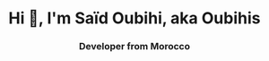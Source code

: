 <h1 align="center">Hi 👋, I'm Saïd Oubihi, aka Oubihis</h1>
<h3 align="center">Developer from Morocco</h3>
